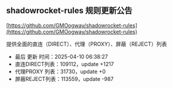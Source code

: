 ## shadowrocket-rules 规则更新公告

[https://github.com/GMOogway/shadowrocket-rules](https://github.com/GMOogway/shadowrocket-rules)

提供全面的直连（DIRECT）、代理（PROXY）、屏蔽（REJECT）列表
- 最后 更新 时间：2025-04-10 06:38:27
- 直连DIRECT列表：109112，update +1217
- 代理PROXY 列表：31730，update +0
- 屏蔽REJECT列表：113559，update -987